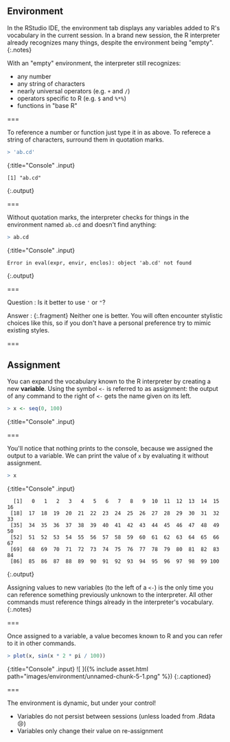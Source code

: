 ---
---

## Environment

In the RStudio IDE, the environment tab displays any variables added to R's
vocabulary in the current session. In a brand new session, the R interpreter
already recognizes many things, despite the environment being "empty".
{:.notes}

With an "empty" environment, the interpreter still recognizes:

- any number
- any string of characters
- nearly universal operators (e.g. `+` and `/`)
- operators specific to R (e.g. `$` and `%*%`)
- functions in "base R"

===

To reference a number or function just type it in as above. To referece a string
of characters, surround them in quotation marks.



~~~r
> 'ab.cd'
~~~
{:title="Console" .input}


~~~
[1] "ab.cd"
~~~
{:.output}


===

Without quotation marks, the interpreter checks for things in the environment
named `ab.cd` and doesn't find anything:



~~~r
> ab.cd
~~~
{:title="Console" .input}


~~~
Error in eval(expr, envir, enclos): object 'ab.cd' not found
~~~
{:.output}


===

Question
: Is it better to use `'` or `"`?

Answer
: {:.fragment} Neither one is better. You will often encounter stylistic choices
like this, so if you don't have a personal preference try to mimic existing
styles.

===

## Assignment

You can expand the vocabulary known to the R interpreter by creating a new
**variable**. Using the symbol `<-` is referred to as assignment: the output of
any command to the right of `<-` gets the name given on its left.



~~~r
> x <- seq(0, 100)
~~~
{:title="Console" .input}


===

You'll notice that nothing prints to the console, because we assigned the output
to a variable. We can print the value of `x` by evaluating it without
assignment.



~~~r
> x
~~~
{:title="Console" .input}


~~~
  [1]   0   1   2   3   4   5   6   7   8   9  10  11  12  13  14  15  16
 [18]  17  18  19  20  21  22  23  24  25  26  27  28  29  30  31  32  33
 [35]  34  35  36  37  38  39  40  41  42  43  44  45  46  47  48  49  50
 [52]  51  52  53  54  55  56  57  58  59  60  61  62  63  64  65  66  67
 [69]  68  69  70  71  72  73  74  75  76  77  78  79  80  81  82  83  84
 [86]  85  86  87  88  89  90  91  92  93  94  95  96  97  98  99 100
~~~
{:.output}


Assigning values to new variables (to the left of a `<-`) is the only time you
can reference something previously unknown to the interpreter. All other
commands must reference things already in the interpreter's vocabulary.
{:.notes}

===

Once assigned to a variable, a value becomes known to R and you can refer to it
in other commands.



~~~r
> plot(x, sin(x * 2 * pi / 100))
~~~
{:title="Console" .input}
![ ]({% include asset.html path="images/environment/unnamed-chunk-5-1.png" %})
{:.captioned}

===

The environment is dynamic, but under your control!

- Variables do not persist between sessions (unless loaded from .Rdata 😢)
- Variables only change their value on re-assignment
